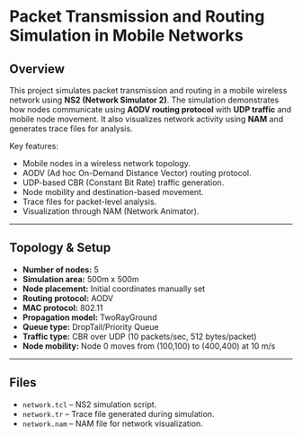 # Packet Transmission and Routing Simulation in Mobile Networks

## Overview
This project simulates packet transmission and routing in a mobile wireless network using **NS2 (Network Simulator 2)**. The simulation demonstrates how nodes communicate using **AODV routing protocol** with **UDP traffic** and mobile node movement. It also visualizes network activity using **NAM** and generates trace files for analysis.

Key features:
- Mobile nodes in a wireless network topology.
- AODV (Ad hoc On-Demand Distance Vector) routing protocol.
- UDP-based CBR (Constant Bit Rate) traffic generation.
- Node mobility and destination-based movement.
- Trace files for packet-level analysis.
- Visualization through NAM (Network Animator).

---

## Topology & Setup
- **Number of nodes:** 5
- **Simulation area:** 500m x 500m
- **Node placement:** Initial coordinates manually set
- **Routing protocol:** AODV
- **MAC protocol:** 802.11
- **Propagation model:** TwoRayGround
- **Queue type:** DropTail/Priority Queue
- **Traffic type:** CBR over UDP (10 packets/sec, 512 bytes/packet)
- **Node mobility:** Node 0 moves from (100,100) to (400,400) at 10 m/s

---

## Files
- `network.tcl` – NS2 simulation script.
- `network.tr` – Trace file generated during simulation.
- `network.nam` – NAM file for network visualization.


